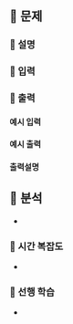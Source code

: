 ## 📍 문제

### 🧷 설명



### 🧷 입력



### 🧷 출력


#### 예시 입력  
>  

#### 예시 출력  
> 

#### 출력설명
> 


## 📍 분석

- 

### 🧷 시간 복잡도
- 

### 🧷 선행 학습
- 
